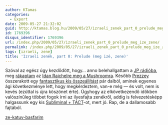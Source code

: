 ```yaml
---
author: KTamas
categories:
  - Export
date: 2009-05-27 21:32:02
guid: http://ktamas.blog.hu/2009/05/27/izraeli_zenek_part_0_prelude_meg_ize_zene
id: 1769396
disqus_identifier: 1769396
url: /index.php/2009/05/27/izraeli_zenek_part_0_prelude_meg_ize_zene/
permalink: /index.php/2009/05/27/izraeli_zenek_part_0_prelude_meg_ize_zene/
tags: [izraeli, zene]
title: 'Izraeli zenék, part 0: Prelude (meg izé, zene)'
---
```


Szóval az egész úgy kezdődött, hogy&#8230; anno belehallgattam a <a href="http://www.judapest.org/music.htm" target="_blank">JP rádióba</a>, meg <a href="http://ktamas.blog.hu/2009/03/29/zenek_the_idan_raichel_project_within_my_walls" target="_blank">rákaptam</a> az <a href="http://ktamas.blog.hu/2009/01/04/zenekrol_1" target="_blank">Idan Raichelre meg a Mushroomra</a>. Később <a href="http://turulcsirip.hu/user/tzniuswarrior/" target="_blank">Prezzey</a> összerakott egy <a href="http://ktamas.blog.hu/2009/03/25/es_most_zene" target="_blank">fantasztikus kis összeállítást</a> pár dalból, aminek egyenes ági következménye lett, hogy megkérdeztem, van-e még &#8212; és volt, nem is kevés (ezúttal is újra köszönet érte). Úgyhogy az elkövetkezendő időkben valószínűleg többet fogok írni az ilyesfajta zenékről, addig is felvezetésképp halgassunk egy kis <a href="http://en.wikipedia.org/wiki/Subliminal_(rapper)" target="_blank">Subliminal + TACT</a>-ot, mert jó. Rap, de a dallamosabb fajtából. 

[ze-katuv-basfarim](https://www.dropbox.com/s/v1rwalvkzo9mwr5/ze-katuv-basfarim.mp3?dl=0)
